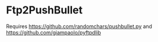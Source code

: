 # Ftp2PushBullet

Requires https://github.com/randomchars/pushbullet.py and https://github.com/giampaolo/pyftpdlib
